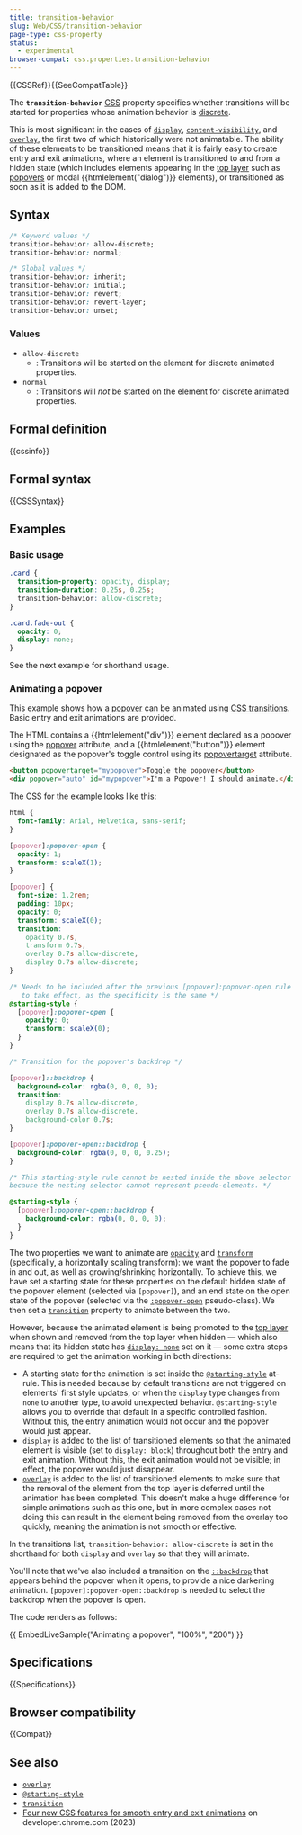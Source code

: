 ```yaml
---
title: transition-behavior
slug: Web/CSS/transition-behavior
page-type: css-property
status:
  - experimental
browser-compat: css.properties.transition-behavior
---
```


{{CSSRef}}{{SeeCompatTable}}

The **`transition-behavior`** [CSS](/en-US/docs/Web/CSS) property specifies whether transitions will be started for properties whose animation behavior is [discrete](/en-US/docs/Web/CSS/CSS_animated_properties#discrete).

This is most significant in the cases of [`display`](/en-US/docs/Web/CSS/display), [`content-visibility`](/en-US/docs/Web/CSS/display), and [`overlay`](/en-US/docs/Web/CSS/overlay), the first two of which historically were not animatable. The ability of these elements to be transitioned means that it is fairly easy to create entry and exit animations, where an element is transitioned to and from a hidden state (which includes elements appearing in the [top layer](/en-US/docs/Glossary/Top_layer) such as [popovers](/en-US/docs/Web/API/Popover_API) or modal {{htmlelement("dialog")}} elements), or transitioned as soon as it is added to the DOM.

## Syntax

```css
/* Keyword values */
transition-behavior: allow-discrete;
transition-behavior: normal;

/* Global values */
transition-behavior: inherit;
transition-behavior: initial;
transition-behavior: revert;
transition-behavior: revert-layer;
transition-behavior: unset;
```

### Values

- `allow-discrete`
  - : Transitions will be started on the element for discrete animated properties.
- `normal`
  - : Transitions will _not_ be started on the element for discrete animated properties.

## Formal definition

{{cssinfo}}

## Formal syntax

{{CSSSyntax}}

## Examples

### Basic usage

```css
.card {
  transition-property: opacity, display;
  transition-duration: 0.25s, 0.25s;
  transition-behavior: allow-discrete;
}

.card.fade-out {
  opacity: 0;
  display: none;
}
```

See the next example for shorthand usage.

### Animating a popover

This example shows how a [popover](/en-US/docs/Web/API/Popover_API) can be animated using [CSS transitions](/en-US/docs/Web/CSS/CSS_transitions). Basic entry and exit animations are provided.

The HTML contains a {{htmlelement("div")}} element declared as a popover using the [popover](/en-US/docs/Web/HTML/Global_attributes/popover) attribute, and a {{htmlelement("button")}} element designated as the popover's toggle control using its [popovertarget](/en-US/docs/Web/HTML/Element/button#popovertarget) attribute.

```html
<button popovertarget="mypopover">Toggle the popover</button>
<div popover="auto" id="mypopover">I'm a Popover! I should animate.</div>
```

The CSS for the example looks like this:

```css
html {
  font-family: Arial, Helvetica, sans-serif;
}

[popover]:popover-open {
  opacity: 1;
  transform: scaleX(1);
}

[popover] {
  font-size: 1.2rem;
  padding: 10px;
  opacity: 0;
  transform: scaleX(0);
  transition:
    opacity 0.7s,
    transform 0.7s,
    overlay 0.7s allow-discrete,
    display 0.7s allow-discrete;
}

/* Needs to be included after the previous [popover]:popover-open rule
   to take effect, as the specificity is the same */
@starting-style {
  [popover]:popover-open {
    opacity: 0;
    transform: scaleX(0);
  }
}

/* Transition for the popover's backdrop */

[popover]::backdrop {
  background-color: rgba(0, 0, 0, 0);
  transition:
    display 0.7s allow-discrete,
    overlay 0.7s allow-discrete,
    background-color 0.7s;
}

[popover]:popover-open::backdrop {
  background-color: rgba(0, 0, 0, 0.25);
}

/* This starting-style rule cannot be nested inside the above selector
because the nesting selector cannot represent pseudo-elements. */

@starting-style {
  [popover]:popover-open::backdrop {
    background-color: rgba(0, 0, 0, 0);
  }
}
```

The two properties we want to animate are [`opacity`](/en-US/docs/Web/CSS/opacity) and [`transform`](/en-US/docs/Web/CSS/transform) (specifically, a horizontally scaling transform): we want the popover to fade in and out, as well as growing/shrinking horizontally. To achieve this, we have set a starting state for these properties on the default hidden state of the popover element (selected via `[popover]`), and an end state on the open state of the popover (selected via the [`:popover-open`](/en-US/docs/Web/CSS/:popover-open) pseudo-class). We then set a [`transition`](/en-US/docs/Web/CSS/transition) property to animate between the two.

However, because the animated element is being promoted to the [top layer](/en-US/docs/Glossary/Top_layer) when shown and removed from the top layer when hidden — which also means that its hidden state has [`display: none`](/en-US/docs/Web/CSS/display) set on it — some extra steps are required to get the animation working in both directions:

- A starting state for the animation is set inside the [`@starting-style`](/en-US/docs/Web/CSS/@starting-style) at-rule. This is needed because by default transitions are not triggered on elements' first style updates, or when the `display` type changes from `none` to another type, to avoid unexpected behavior. `@starting-style` allows you to override that default in a specific controlled fashion. Without this, the entry animation would not occur and the popover would just appear.
- `display` is added to the list of transitioned elements so that the animated element is visible (set to `display: block`) throughout both the entry and exit animation. Without this, the exit animation would not be visible; in effect, the popover would just disappear.
- [`overlay`](/en-US/docs/Web/CSS/overlay) is added to the list of transitioned elements to make sure that the removal of the element from the top layer is deferred until the animation has been completed. This doesn't make a huge difference for simple animations such as this one, but in more complex cases not doing this can result in the element being removed from the overlay too quickly, meaning the animation is not smooth or effective.

In the transitions list, `transition-behavior: allow-discrete` is set in the shorthand for both `display` and `overlay` so that they will animate.

You'll note that we've also included a transition on the [`::backdrop`](/en-US/docs/Web/CSS/::backdrop) that appears behind the popover when it opens, to provide a nice darkening animation. `[popover]:popover-open::backdrop` is needed to select the backdrop when the popover is open.

The code renders as follows:

{{ EmbedLiveSample("Animating a popover", "100%", "200") }}

## Specifications

{{Specifications}}

## Browser compatibility

{{Compat}}

## See also

- [`overlay`](/en-US/docs/Web/CSS/overlay)
- [`@starting-style`](/en-US/docs/Web/CSS/@starting-style)
- [`transition`](/en-US/docs/Web/CSS/transition)
- [Four new CSS features for smooth entry and exit animations](https://developer.chrome.com/blog/entry-exit-animations/) on developer.chrome.com (2023)
